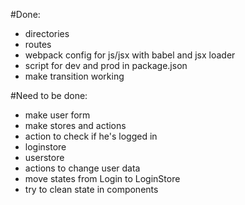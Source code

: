 #Done:

- directories
- routes
- webpack config for js/jsx with babel and jsx loader
- script for dev and prod in package.json
- make transition working

#Need to be done:

- make user form
- make stores and actions
 - action to check if he's logged in
 - loginstore
 - userstore
 - actions to change user data
- move states from Login to LoginStore
- try to clean state in components
